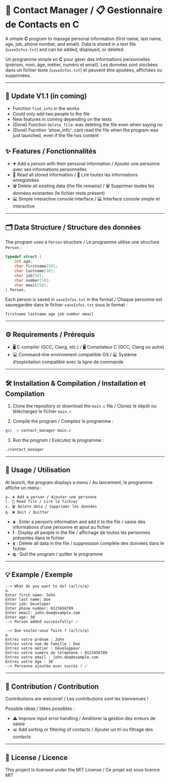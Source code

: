 # 📇 Contact Manager / 📋 Gestionnaire de Contacts en C

A simple **C** program to manage personal information (first name, last name, age, job, phone number, and email). Data is stored in a text file (`saveInfos.txt`) and can be added, displayed, or deleted.

Un programme simple en **C** pour gérer des informations personnelles (prénom, nom, âge, métier, numéro et email). Les données sont stockées dans un fichier texte (`saveInfos.txt`) et peuvent être ajoutées, affichées ou supprimées.

---

## 🚧 Update V1.1 (in coming)

* Function `find_info` in the works
* Could only add two people to the file
* New features in coming depending on the tests
* (Done) Function `delete_file`: was deleting the file even when saying no
* (Done) Fucntion 'show_info': cant read the file when the program was just launched, even if the file has content

## ✨ Features / Fonctionnalités

* ➕ Add a person with their personal information / Ajouter une personne avec ses informations personnelles
* 📖 Read all stored information / 📖 Lire toutes les informations enregistrées
* 🗑️ Delete all existing data (the file remains) / 🗑️ Supprimer toutes les données existantes (le fichier reste présent)
* 💻 Simple interactive console interface / 💻 Interface console simple et interactive

---

## 🗂️ Data Structure / Structure des données

The program uses a `Person` structure / Le programme utilise une structure `Person` :

```c
typedef struct {
    int age;
    char firstname[50];
    char lastname[50];
    char job[50];
    char number[50];
    char email[50];
} Person;
```

Each person is saved in `saveInfos.txt` in the format / Chaque personne est sauvegardée dans le fichier `saveInfos.txt` sous le format :

```
firstname lastname age job number email
```

---

## ⚙️ Requirements / Prérequis

* 🖥️ C compiler (GCC, Clang, etc.) / 🖥️ Compilateur C (GCC, Clang ou autre)
* 💻 Command-line environment compatible OS / 💻 Système d’exploitation compatible avec la ligne de commande

---

## 🛠️ Installation & Compilation / Installation et Compilation

1. Clone the repository or download the `main.c` file / Clonez le dépôt ou téléchargez le fichier `main.c`

2. Compile the program / Compilez le programme :

```bash
gcc -o contact_manager main.c
```

3. Run the program / Exécutez le programme :

```bash
./contact_manager
```

---

## 📝 Usage / Utilisation

At launch, the program displays a menu / Au lancement, le programme affiche un menu :

```
a. ➕ Add a person / Ajouter une personne
l. 📖 Read file / Lire le fichier
s. 🗑️ Delete data / Supprimer les données
q. ❌ Quit / Quitter
```

* **a** : Enter a person’s information and add it to the file / saisie des informations d’une personne et ajout au fichier
* **l** : Display all people in the file / affichage de toutes les personnes présentes dans le fichier
* **s** : Delete all data in the file / suppression complète des données dans le fichier
* **q** : Quit the program / quitter le programme

---

## 💡 Example / Exemple

```
--> What do you want to do? (a/l/s/q)
a
Enter first name: John
Enter last name: Doe
Enter job: Developer
Enter phone number: 0123456789
Enter email: john.doe@example.com
Enter age: 30
--> Person added successfully! ✅
```

```
--> Que voulez-vous faire ? (a/l/s/q)
a
Entrez votre prénom : John
Entrez votre nom de famille : Doe
Entrez votre métier : Développeur
Entrez votre numéro de téléphone : 0123456789
Entrez votre email : john.doe@example.com
Entrez votre âge : 30
--> Personne ajoutée avec succès ! ✅
```

---

## 🤝 Contribution / Contribution

Contributions are welcome! / Les contributions sont les bienvenues !

Possible ideas / Idées possibles :

* ⚠️ Improve input error handling / Améliorer la gestion des erreurs de saisie
* 📊 Add sorting or filtering of contacts / Ajouter un tri ou filtrage des contacts

---

## 📜 License / Licence

This project is licensed under the MIT License / Ce projet est sous licence MIT
